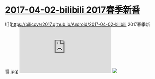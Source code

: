 # [2017-04-02-bilibili 2017春季新番](http://www.bilibili.com/blackboard/activity-S1aPZanjx.html)
![](https://bilicover2017.github.io/Android/2017-04-02-bilibili 2017春季新番.jpg)
![](http://www.bilibili.com/blackboard/activity-foolsday2017-m.html)
![](https://bilicover2017.github.io/PC/2017.04-02.jpg)